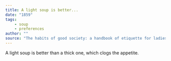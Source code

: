 ```yaml
---
title: A light soup is better...
date: "1859"
tags:
    - soup
    - preferences
author: ""
source: "The habits of good society: a handbook of etiquette for ladies and gentlemen (1859)"
---
```


A light soup is better than a thick one, which clogs the appetite.
